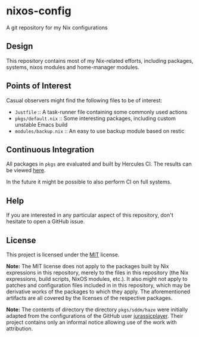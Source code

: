 # nixos-config

A git repository for my Nix configurations

## Design

This repository contains most of my Nix-related efforts, including
packages, systems, nixos modules and home-manager modules.

## Points of Interest

Casual observers might find the following files to be of interest:

* `Justfile` :: A task-runner file containing some commonly used actions
* `pkgs/default.nix` :: Some interesting packages, including custom unstable Emacs build
* `modules/backup.nix` :: An easy to use backup module based on restic

## Continuous Integration

All packages in `pkgs` are evaluated and built by Hercules CI.
The results can be viewed [here](https://hercules-ci.com/github/leotaku/nixos-config).

In the future it might be possible to also perform CI on full systems.

## Help

If you are interested in any particular aspect of this repository, don't hesitate to open a GitHub issue.

## License

This project is licensed under the [MIT](LICENSE) license.

**Note:** The MIT license does not apply to the packages built by Nix expressions in this repository, merely to the files in this repository (the Nix expressions, build scripts, NixOS modules, etc.).  It also might not apply to patches and configuration files included in in this repository, which may be derivative works of the packages to which they apply.  The aforementioned artifacts are all covered by the licenses of the respective packages.

**Note:** The contents of directory the directory `pkgs/sddm/haze` were initially adapted from the configurations of the GitHub user [jurassicplayer](https://github.com/jurassicplayer/Weeb-Themes).  Their project contains only an informal notice allowing use of the work with attribution.
